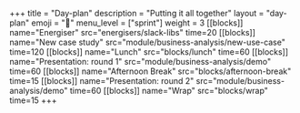 +++
title = "Day-plan"
description = "Putting it all together"
layout = "day-plan"
emoji = "📅"
menu_level = ["sprint"]
weight = 3
[[blocks]]
name="Energiser"
src="energisers/slack-libs"
time=20
[[blocks]]
name="New case study"
src="module/business-analysis/new-use-case"
time=120
[[blocks]]
name="Lunch"
src="blocks/lunch"
time=60
[[blocks]]
name="Presentation: round 1"
src="module/business-analysis/demo"
time=60
[[blocks]]
name="Afternoon Break"
src="blocks/afternoon-break"
time=15
[[blocks]]
name="Presentation: round 2"
src="module/business-analysis/demo"
time=60
[[blocks]]
name="Wrap"
src="blocks/wrap"
time=15
+++


